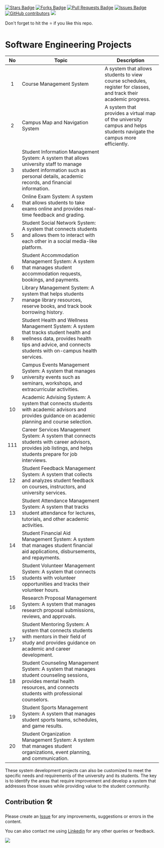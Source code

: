<a href="https://github.com/drshahizan/software-engineering/stargazers"><img src="https://img.shields.io/github/stars/drshahizan/software-engineering" alt="Stars Badge"/></a>
<a href="https://github.com/drshahizan/software-engineering/network/members"><img src="https://img.shields.io/github/forks/drshahizan/software-engineering" alt="Forks Badge"/></a>
<a href="https://github.com/drshahizan/software-engineering/pulls"><img src="https://img.shields.io/github/issues-pr/drshahizan/software-engineering" alt="Pull Requests Badge"/></a>
<a href="https://github.com/drshahizan/software-engineering/issues"><img src="https://img.shields.io/github/issues/drshahizan/software-engineering" alt="Issues Badge"/></a>
<a href="https://github.com/drshahizan/software-engineering/graphs/contributors"><img alt="GitHub contributors" src="https://img.shields.io/github/contributors/drshahizan/software-engineering?color=2b9348"></a>
![](https://visitor-badge.glitch.me/badge?page_id=drshahizan/software-engineering)

Don't forget to hit the :star: if you like this repo.

# Software Engineering Projects

| No | Topic | Description | 
| :-----: | ------ | ------ |
| 1 | Course Management System|  A system that allows students to view course schedules, register for classes, and track their academic progress.|
| 2 | Campus Map and Navigation System| A system that provides a virtual map of the university campus and helps students navigate the campus more efficiently.|
| 3 | Student Information Management System: A system that allows university staff to manage student information such as personal details, academic records, and financial information.
| 4 | Online Exam System: A system that allows students to take exams online and provides real-time feedback and grading.
| 5 | Student Social Network System: A system that connects students and allows them to interact with each other in a social media-like platform.
| 6 | Student Accommodation Management System: A system that manages student accommodation requests, bookings, and payments.
| 7 | Library Management System: A system that helps students manage library resources, reserve books, and track book borrowing history.
| 8 | Student Health and Wellness Management System: A system that tracks student health and wellness data, provides health tips and advice, and connects students with on-campus health services.
| 9 | Campus Events Management System: A system that manages university events such as seminars, workshops, and extracurricular activities.
| 10 | Academic Advising System: A system that connects students with academic advisors and provides guidance on academic planning and course selection.
| 111 | Career Services Management System: A system that connects students with career advisors, provides job listings, and helps students prepare for job interviews.
| 12 | Student Feedback Management System: A system that collects and analyzes student feedback on courses, instructors, and university services.
| 13 | Student Attendance Management System: A system that tracks student attendance for lectures, tutorials, and other academic activities.
| 14 | Student Financial Aid Management System: A system that manages student financial aid applications, disbursements, and repayments.
| 15 | Student Volunteer Management System: A system that connects students with volunteer opportunities and tracks their volunteer hours.
| 16 | Research Proposal Management System: A system that manages research proposal submissions, reviews, and approvals.
| 17 | Student Mentoring System: A system that connects students with mentors in their field of study and provides guidance on academic and career development.
| 18 | Student Counseling Management System: A system that manages student counseling sessions, provides mental health resources, and connects students with professional counselors.
| 19 | Student Sports Management System: A system that manages student sports teams, schedules, and game results.
| 20 | Student Organization Management System: A system that manages student organizations, event planning, and communication.

These system development projects can also be customized to meet the specific needs and requirements of the university and its students. The key is to identify the areas that require improvement and develop a system that addresses those issues while providing value to the student community.

## Contribution 🛠️
Please create an [Issue](https://github.com/drshahizan/software-engineering/issues) for any improvements, suggestions or errors in the content.

You can also contact me using [Linkedin](https://www.linkedin.com/in/drshahizan/) for any other queries or feedback.

![](https://visitor-badge.glitch.me/badge?page_id=drshahizan)


